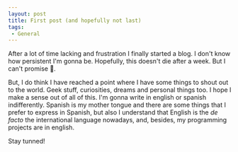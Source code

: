 ```yaml
---
layout: post
title: First post (and hopefully not last)
tags:
 - General
---
```


After a lot of time lacking and frustration I finally started a blog. I don't know how persistent I'm gonna be. Hopefully, this doesn't die after a week. But I can't promise :shrug:.

But, I do think I have reached a point where I have some things to shout out to the world. Geek stuff, curiosities, dreams and personal things too. I hope I make a sense out of all of this.
I'm gonna write in english or spanish indifferently. Spanish is my mother tongue and there are some things that I prefer to express in Spanish, but also I understand that English is the _de facto_ the international language nowadays, and, besides, my programming projects are in english.

Stay tunned!

